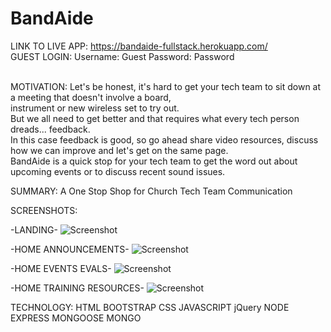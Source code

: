 # BandAide

LINK TO LIVE APP:
https://bandaide-fullstack.herokuapp.com/
<br>
GUEST LOGIN:
Username: Guest
Password: Password

<br>
MOTIVATION:
Let's be honest, it's hard to get your tech team to sit down at a meeting that doesn't involve a board, <br>
instrument or new wireless set to try out. <br>
But we all need to get better and that requires what every tech person dreads... feedback. <br>
In this case feedback is good, so go ahead share video resources, discuss how we can improve and let's get on the same page.<br>
BandAide is a quick stop for your tech team to get the word out about upcoming events or to discuss recent sound issues.

SUMMARY: 
A One Stop Shop for Church Tech Team Communication

SCREENSHOTS:

-LANDING- 
![Screenshot](https://github.com/kmlamthinkful/BandAide/blob/master/screenshots/BandAide%20Landing.png)

-HOME ANNOUNCEMENTS-
![Screenshot](https://github.com/kmlamthinkful/BandAide/blob/master/screenshots/BandAide%20Home%20-%20Announcements.png)

-HOME EVENTS EVALS- 
![Screenshot](https://github.com/kmlamthinkful/BandAide/blob/master/screenshots/BandAide%20Home%20-%20Event%20Evals.png)

-HOME TRAINING RESOURCES-
![Screenshot](https://github.com/kmlamthinkful/BandAide/blob/master/screenshots/BandAide%20Home%20-%20Training%20Resource%20Videos.png)

TECHNOLOGY: 
HTML BOOTSTRAP CSS JAVASCRIPT jQuery 
NODE EXPRESS MONGOOSE MONGO
